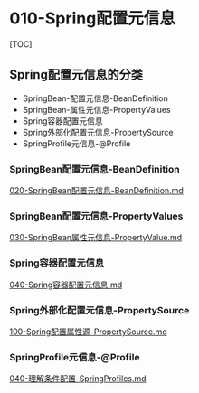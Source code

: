 # 010-Spring配置元信息

[TOC]

## Spring配置元信息的分类

- SpringBean-配置元信息-BeanDefinition
- SpringBean-属性元信息-PropertyValues
- Spring容器配置元信息
- Spring外部化配置元信息-PropertySource
- SpringProfile元信息-@Profile

### SpringBean配置元信息-BeanDefinition

 [020-SpringBean配置元信息-BeanDefinition.md](020-SpringBean配置元信息-BeanDefinition.md) 

### SpringBean配置元信息-PropertyValues

 [030-SpringBean属性元信息-PropertyValue.md](030-SpringBean属性元信息-PropertyValue.md) 

### Spring容器配置元信息

 [040-Spring容器配置元信息.md](040-Spring容器配置元信息.md) 

### Spring外部化配置元信息-PropertySource

 [100-Spring配置属性源-PropertySource.md](..\018-Spring-Environment抽象\100-Spring配置属性源-PropertySource.md) 

### SpringProfile元信息-@Profile

 [040-理解条件配置-SpringProfiles.md](..\018-Spring-Environment抽象\040-理解条件配置-SpringProfiles.md) 

